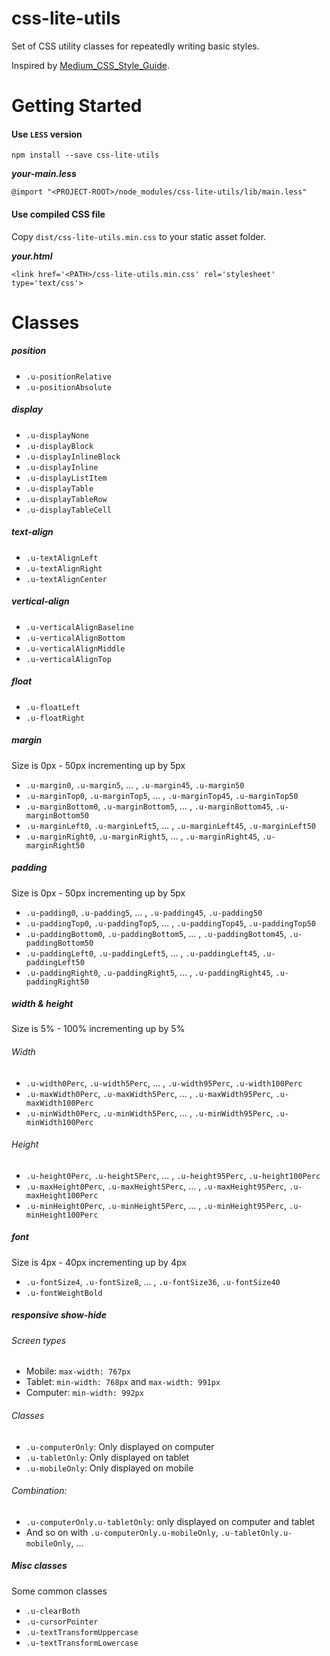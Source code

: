 # css-lite-utils
Set of CSS utility classes for repeatedly writing basic styles.

Inspired by [Medium_CSS_Style_Guide](https://gist.github.com/cuibonobo/16f555c0047ab80044cf).

# Getting Started
#### Use `LESS` version
```
npm install --save css-lite-utils
```

**_your-main.less_**
```
@import "<PROJECT-ROOT>/node_modules/css-lite-utils/lib/main.less"
```
#### Use compiled CSS file
Copy `dist/css-lite-utils.min.css` to your static asset folder.

**_your.html_**
```
<link href='<PATH>/css-lite-utils.min.css' rel='stylesheet' type='text/css'> 
```

# Classes

##### position
- `.u-positionRelative`
- `.u-positionAbsolute`

##### display
- `.u-displayNone`
- `.u-displayBlock`
- `.u-displayInlineBlock`
- `.u-displayInline`
- `.u-displayListItem`
- `.u-displayTable`
- `.u-displayTableRow`
- `.u-displayTableCell`

##### text-align
- `.u-textAlignLeft`
- `.u-textAlignRight`
- `.u-textAlignCenter`

##### vertical-align
- `.u-verticalAlignBaseline`
- `.u-verticalAlignBottom`
- `.u-verticalAlignMiddle`
- `.u-verticalAlignTop`

##### float
- `.u-floatLeft`
- `.u-floatRight`

##### margin
Size is 0px - 50px incrementing up by 5px
- `.u-margin0`, `.u-margin5`, ... , `.u-margin45`, `.u-margin50`
- `.u-marginTop0`, `.u-marginTop5`, ... , `.u-marginTop45`, `.u-marginTop50`
- `.u-marginBottom0`, `.u-marginBottom5`, ... , `.u-marginBottom45`, `.u-marginBottom50`
- `.u-marginLeft0`, `.u-marginLeft5`, ... , `.u-marginLeft45`, `.u-marginLeft50`
- `.u-marginRight0`, `.u-marginRight5`, ... , `.u-marginRight45`, `.u-marginRight50`

##### padding
Size is 0px - 50px incrementing up by 5px
- `.u-padding0`, `.u-padding5`, ... , `.u-padding45`, `.u-padding50`
- `.u-paddingTop0`, `.u-paddingTop5`, ... , `.u-paddingTop45`, `.u-paddingTop50`
- `.u-paddingBottom0`, `.u-paddingBottom5`, ... , `.u-paddingBottom45`, `.u-paddingBottom50`
- `.u-paddingLeft0`, `.u-paddingLeft5`, ... , `.u-paddingLeft45`, `.u-paddingLeft50`
- `.u-paddingRight0`, `.u-paddingRight5`, ... , `.u-paddingRight45`, `.u-paddingRight50`

##### width & height
Size is 5% - 100% incrementing up by 5%
###### Width
- `.u-width0Perc`, `.u-width5Perc`, ... , `.u-width95Perc`, `.u-width100Perc`
- `.u-maxWidth0Perc`, `.u-maxWidth5Perc`, ... , `.u-maxWidth95Perc`, `.u-maxWidth100Perc`
- `.u-minWidth0Perc`, `.u-minWidth5Perc`, ... , `.u-minWidth95Perc`, `.u-minWidth100Perc`
###### Height
- `.u-height0Perc`, `.u-height5Perc`, ... , `.u-height95Perc`, `.u-height100Perc`
- `.u-maxHeight0Perc`, `.u-maxHeight5Perc`, ... , `.u-maxHeight95Perc`, `.u-maxHeight100Perc`
- `.u-minHeight0Perc`, `.u-minHeight5Perc`, ... , `.u-minHeight95Perc`, `.u-minHeight100Perc`

##### font
Size is 4px - 40px incrementing up by 4px
- `.u-fontSize4`, `.u-fontSize8`, ... , `.u-fontSize36`, `.u-fontSize40`
- `.u-fontWeightBold`

##### responsive show-hide
###### Screen types
- Mobile: `max-width: 767px`
- Tablet: `min-width: 768px` and `max-width: 991px`
- Computer: `min-width: 992px`
###### Classes
- `.u-computerOnly`: Only displayed on computer
- `.u-tabletOnly`: Only displayed on tablet
- `.u-mobileOnly`: Only displayed on mobile

###### Combination:
- `.u-computerOnly.u-tabletOnly`: only displayed on computer and tablet
- And so on with `.u-computerOnly.u-mobileOnly`, `.u-tabletOnly.u-mobileOnly`, ...

##### Misc classes
Some common classes
- `.u-clearBoth`
- `.u-cursorPointer`
- `.u-textTransformUppercase`
- `.u-textTransformLowercase`
